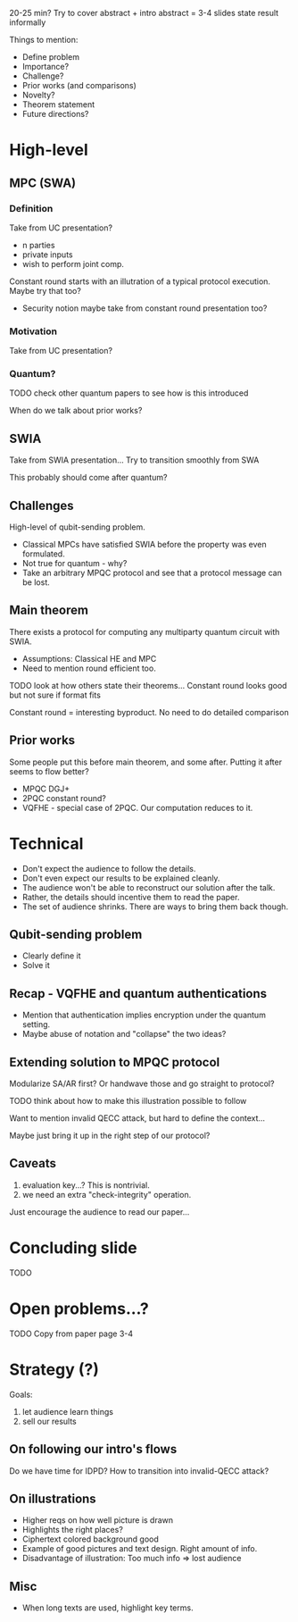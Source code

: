 20-25 min?
Try to cover abstract + intro
abstract = 3-4 slides
state result informally

Things to mention:
* Define problem
* Importance?
* Challenge?
* Prior works (and comparisons)
* Novelty?
* Theorem statement
* Future directions?

# High-level

## MPC (SWA)

### Definition

Take from UC presentation?

* n parties
* private inputs
* wish to perform joint comp.

Constant round starts with an illutration of a typical protocol execution.
Maybe try that too?

* Security notion maybe take from constant round presentation too?

### Motivation

Take from UC presentation?

### Quantum?

TODO check other quantum papers to see how is this introduced

When do we talk about prior works?

## SWIA

Take from SWIA presentation...
Try to transition smoothly from SWA

This probably should come after quantum?

## Challenges

High-level of qubit-sending problem.
* Classical MPCs have satisfied SWIA before the property was even formulated.
* Not true for quantum - why?
* Take an arbitrary MPQC protocol and see that a protocol message can be lost.

## Main theorem

There exists a protocol for computing any multiparty quantum circuit with SWIA.
* Assumptions: Classical HE and MPC
* Need to mention round efficient too.

TODO look at how others state their theorems...
Constant round looks good but not sure if format fits

Constant round = interesting byproduct.
No need to do detailed comparison

## Prior works

Some people put this before main theorem, and some after.
Putting it after seems to flow better?

* MPQC DGJ+
* 2PQC constant round?
* VQFHE - special case of 2PQC. Our computation reduces to it.

# Technical

* Don't expect the audience to follow the details.
* Don't even expect our results to be explained cleanly.
* The audience won't be able to reconstruct our solution after the talk.
* Rather, the details should incentive them to read the paper.
* The set of audience shrinks. There are ways to bring them back though.

## Qubit-sending problem

* Clearly define it
* Solve it

## Recap - VQFHE and quantum authentications

* Mention that authentication implies encryption under the quantum setting.
* Maybe abuse of notation and "collapse" the two ideas?

## Extending solution to MPQC protocol

Modularize SA/AR first? Or handwave those and go straight to protocol?

TODO think about how to make this illustration possible to follow

Want to mention invalid QECC attack, but hard to define the context...

Maybe just bring it up in the right step of our protocol?

## Caveats

1. evaluation key...? This is nontrivial.
2. we need an extra "check-integrity" operation.

Just encourage the audience to read our paper...

# Concluding slide

TODO

# Open problems...?

TODO Copy from paper page 3-4

# Strategy (?)

Goals:
1. let audience learn things
2. sell our results

## On following our intro's flows

Do we have time for IDPD?
How to transition into invalid-QECC attack?

## On illustrations

* Higher reqs on how well picture is drawn
* Highlights the right places?
* Ciphertext colored background good
* Example of good pictures and text design. Right amount of info.
* Disadvantage of illustration: Too much info => lost audience

## Misc

* When long texts are used, highlight key terms.
